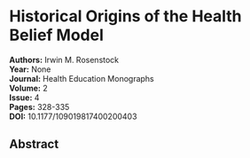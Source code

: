 # Historical Origins of the Health Belief Model

**Authors:** Irwin M. Rosenstock  
**Year:** None  
**Journal:** Health Education Monographs  
**Volume:** 2  
**Issue:** 4  
**Pages:** 328-335  
**DOI:** 10.1177/109019817400200403  

## Abstract



